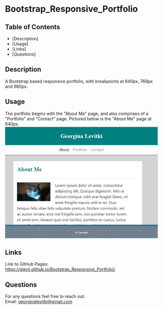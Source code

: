 # Bootstrap_Responsive_Portfolio

## Table of Contents

- [Description]
- [Usage]
- [Links]
- [Questions]


## Description

A Bootstrap based responsive portfolio, with breakpoints at 640px, 768px and 980px.


## Usage

The portfolio begins with the "About Me" page, and also comprises of a "Portfolio" and "Contact" page. Pictured below is the "About Me" page at 640px.<br>
<img src="images/readmeimage.jpg" alt="Introduction Page"/>


## Links

Link to GitHub Pages: <https://glevii.github.io/Bootstrap_Responsive_Portfolio/>


## Questions

For any questions feel free to reach out: <br>
Email: <georginalevitki@gmail.com>
